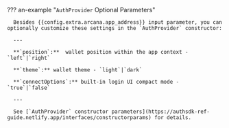 ??? an-example "`AuthProvider` Optional Parameters"

      Besides {{config.extra.arcana.app_address}} input parameter, you can optionally customize these settings in the `AuthProvider` constructor:

      ---

      **`position`:**  wallet position within the app context - `left`|`right`

      **`theme`:** wallet theme - `light`|`dark`

      **`connectOptions`:** built-in login UI compact mode - `true`|`false`

      ---

      See [`AuthProvider` constructor parameters](https://authsdk-ref-guide.netlify.app/interfaces/constructorparams) for details.

<!-----
      **`setWindowProvider`:** set `window.ethereum` in the app context with the standard EIP-1193 Ethereum provider value

      **`alwaysVisible`:** [[concept-wallet-visibility|{{config.extra.arcana.wallet_name}} visibility mode]] - always visible in the app context or only if a blockchain transaction is triggered by the app

      **`chainConfig`:**  use `chainId` to specify the chain identifier for the active chain in the wallet and `rpcUrl` for specifying the RPC Url for that chain identifier
---->